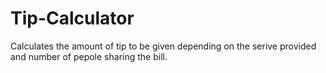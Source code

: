 # Tip-Calculator
Calculates the amount of tip to be given depending on the serive provided and number of pepole sharing the bill.
